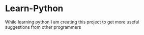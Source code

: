 # Learn-Python
While learning python I am creating this project to get more useful suggestions from other programmers
